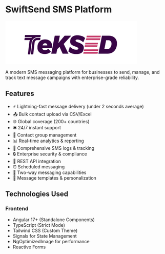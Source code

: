 # SwiftSend SMS Platform

![SwiftSend Logo](/public/assets/tek.png)

A modern SMS messaging platform for businesses to send, manage, and track text message campaigns with enterprise-grade reliability.

## Features

- ⚡ Lightning-fast message delivery (under 2 seconds average)
- 📤 Bulk contact upload via CSV/Excel
- 🌐 Global coverage (200+ countries)
- 🛎️ 24/7 instant support
- 👥 Contact group management
- 📊 Real-time analytics & reporting
- 📝 Comprehensive SMS logs & tracking
- 🔒 Enterprise security & compliance
- 🔄 REST API integration
- ⏰ Scheduled messaging
- 📱 Two-way messaging capabilities
- 📑 Message templates & personalization

## Technologies Used

### Frontend

- Angular 17+ (Standalone Components)
- TypeScript (Strict Mode)
- Tailwind CSS (Custom Theme)
- Signals for State Management
- NgOptimizedImage for performance
- Reactive Forms
